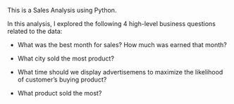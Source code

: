 This is a Sales Analysis using Python.

In this analysis, I explored the following 4 high-level business questions related to the data:

- What was the best month for sales? How much was earned that month?

- What city sold the most product?

- What time should we display advertisemens to maximize the likelihood of customer’s buying product?

- What product sold the most? 
